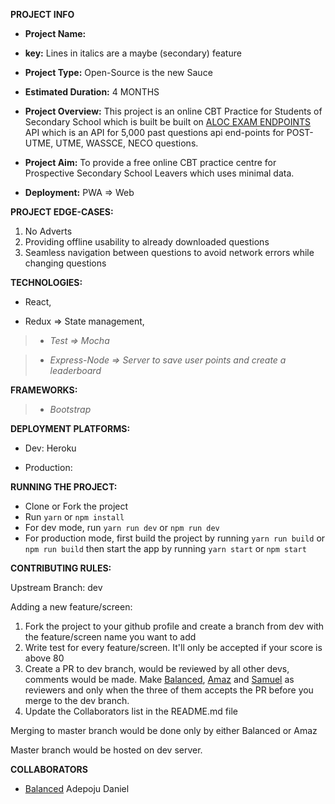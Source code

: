 **PROJECT INFO**

- **Project Name:**

- **key:**  Lines in italics are a maybe (secondary) feature

- **Project Type:** Open-Source is the new Sauce

- **Estimated Duration:** 4 MONTHS

- **Project Overview:** This project is an online CBT Practice for Students of Secondary School which is built be built on [ALOC EXAM ENDPOINTS](https://github.com/Seunope/aloc-endpoints) API which is an API for 5,000 past questions api end-points for POST-UTME, UTME, WASSCE, NECO questions.

- **Project Aim:** To provide a free online CBT practice centre for Prospective Secondary School Leavers which uses minimal data.

- **Deployment:** PWA => Web


**PROJECT EDGE-CASES:**

1. No Adverts
2. Providing offline usability to already downloaded questions
3. Seamless navigation between questions to avoid network errors while changing questions

**TECHNOLOGIES:**

* React,

* Redux => State management,

> * *Test => Mocha*
 
> * *Express-Node => Server to save user points and create a leaderboard*



**FRAMEWORKS:** 

> * *Bootstrap*

**DEPLOYMENT PLATFORMS:**

* Dev: Heroku

* Production:

**RUNNING THE PROJECT:**

* Clone or Fork the project
* Run `yarn` or `npm install`
* For dev mode, run `yarn run dev` or `npm run dev`
* For production mode, first build the project by running `yarn run build` or `npm run build` then start the app by running `yarn start` or `npm start`

**CONTRIBUTING RULES:**

Upstream Branch: dev

Adding a new feature/screen:

1. Fork the project to your github profile and create a branch from dev with the feature/screen name you want to add
2. Write test for every feature/screen. It&#39;ll only be accepted if your score is above 80
3. Create a PR to dev branch, would be reviewed by all other devs, comments would be made. Make [Balanced](https://github.com/Balanced02), [Amaz](https://github.com/devamaz) and [Samuel](https://github.com/samie820) as reviewers and only when the three of them accepts the PR before you merge to the dev branch.
4. Update the Collaborators list in the README.md file

Merging to master branch would be done only by either Balanced or Amaz

Master branch would be hosted on dev server.

**COLLABORATORS**
- [Balanced](https://github.com/Balanced02) Adepoju Daniel